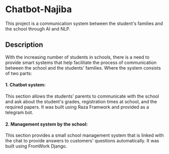 # Chatbot-Najiba

This project is a communication system between the student's families and the school through  AI and NLP.

## Description
With the increasing number of students in schools, there is a need to provide smart systems that help facilitate the process of communication between the school and the students' families.
Where the system consists of two parts:
#### 1. Chatbot system:
This section allows the students' parents to communicate with the school and ask about the student's grades, registration times at school, and the required papers.
It was built using Raza Framwork and provided as a telegram bot.
#### 2. Management system by the school:
This section provides a small school management system that is linked with the chat to provide answers to customers' questions automatically.
It was built using FromWork Django.
